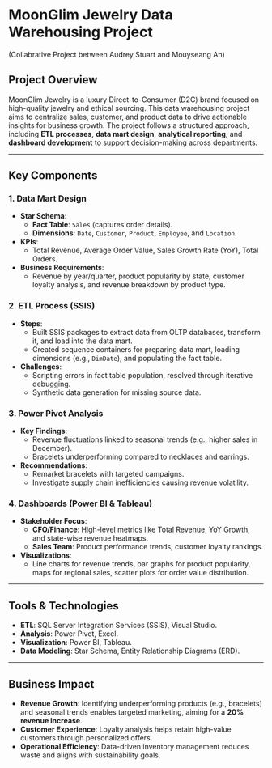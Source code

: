 # MoonGlim Jewelry Data Warehousing Project
(Collabrative Project between Audrey Stuart and Mouyseang An)
## Project Overview  
MoonGlim Jewelry is a luxury Direct-to-Consumer (D2C) brand focused on high-quality jewelry and ethical sourcing. This data warehousing project aims to centralize sales, customer, and product data to drive actionable insights for business growth. The project follows a structured approach, including **ETL processes**, **data mart design**, **analytical reporting**, and **dashboard development** to support decision-making across departments.

---

## Key Components  

### 1. **Data Mart Design**  
- **Star Schema**:  
  - **Fact Table**: `Sales` (captures order details).  
  - **Dimensions**: `Date`, `Customer`, `Product`, `Employee`, and `Location`.  
- **KPIs**:  
  - Total Revenue, Average Order Value, Sales Growth Rate (YoY), Total Orders.  
- **Business Requirements**:  
  - Revenue by year/quarter, product popularity by state, customer loyalty analysis, and revenue breakdown by product type.  

### 2. **ETL Process (SSIS)**  
- **Steps**:  
  - Built SSIS packages to extract data from OLTP databases, transform it, and load into the data mart.  
  - Created sequence containers for preparing data mart, loading dimensions (e.g., `DimDate`), and populating the fact table.  
- **Challenges**:  
  - Scripting errors in fact table population, resolved through iterative debugging.  
  - Synthetic data generation for missing source data.  

### 3. **Power Pivot Analysis**  
- **Key Findings**:  
  - Revenue fluctuations linked to seasonal trends (e.g., higher sales in December).  
  - Bracelets underperforming compared to necklaces and earrings.  
- **Recommendations**:  
  - Remarket bracelets with targeted campaigns.  
  - Investigate supply chain inefficiencies causing revenue volatility.  

### 4. **Dashboards (Power BI & Tableau)**  
- **Stakeholder Focus**:  
  - **CFO/Finance**: High-level metrics like Total Revenue, YoY Growth, and state-wise revenue heatmaps.  
  - **Sales Team**: Product performance trends, customer loyalty rankings.  
- **Visualizations**:  
  - Line charts for revenue trends, bar graphs for product popularity, maps for regional sales, scatter plots for order value distribution.  

---

## Tools & Technologies  
- **ETL**: SQL Server Integration Services (SSIS), Visual Studio.  
- **Analysis**: Power Pivot, Excel.  
- **Visualization**: Power BI, Tableau.  
- **Data Modeling**: Star Schema, Entity Relationship Diagrams (ERD).  

---

## Business Impact  
- **Revenue Growth**: Identifying underperforming products (e.g., bracelets) and seasonal trends enables targeted marketing, aiming for a **20% revenue increase**.  
- **Customer Experience**: Loyalty analysis helps retain high-value customers through personalized offers.  
- **Operational Efficiency**: Data-driven inventory management reduces waste and aligns with sustainability goals.  
